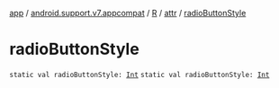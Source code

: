 [app](../../../index.md) / [android.support.v7.appcompat](../../index.md) / [R](../index.md) / [attr](index.md) / [radioButtonStyle](.)

# radioButtonStyle

`static val radioButtonStyle: `[`Int`](https://kotlinlang.org/api/latest/jvm/stdlib/kotlin/-int/index.html)
`static val radioButtonStyle: `[`Int`](https://kotlinlang.org/api/latest/jvm/stdlib/kotlin/-int/index.html)